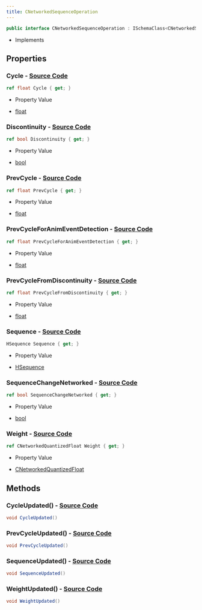 ```yaml
---
title: CNetworkedSequenceOperation
---
```


```csharp
public interface CNetworkedSequenceOperation : ISchemaClass<CNetworkedSequenceOperation>, ISchemaField, ISchemaClass, INativeHandle
```

- Implements

## Properties

### **Cycle** - [Source Code](https://github.com/swiftly-solution/swiftlys2/blob/main/managed/src/SwiftlyS2.Generated/Schemas/Interfaces/CNetworkedSequenceOperation.cs#L20)

```csharp
ref float Cycle { get; }
```

- Property Value

- [float](https://learn.microsoft.com/dotnet/api/system.single)

### **Discontinuity** - [Source Code](https://github.com/swiftly-solution/swiftlys2/blob/main/managed/src/SwiftlyS2.Generated/Schemas/Interfaces/CNetworkedSequenceOperation.cs#L26)

```csharp
ref bool Discontinuity { get; }
```

- Property Value

- [bool](https://learn.microsoft.com/dotnet/api/system.boolean)

### **PrevCycle** - [Source Code](https://github.com/swiftly-solution/swiftlys2/blob/main/managed/src/SwiftlyS2.Generated/Schemas/Interfaces/CNetworkedSequenceOperation.cs#L18)

```csharp
ref float PrevCycle { get; }
```

- Property Value

- [float](https://learn.microsoft.com/dotnet/api/system.single)

### **PrevCycleForAnimEventDetection** - [Source Code](https://github.com/swiftly-solution/swiftlys2/blob/main/managed/src/SwiftlyS2.Generated/Schemas/Interfaces/CNetworkedSequenceOperation.cs#L30)

```csharp
ref float PrevCycleForAnimEventDetection { get; }
```

- Property Value

- [float](https://learn.microsoft.com/dotnet/api/system.single)

### **PrevCycleFromDiscontinuity** - [Source Code](https://github.com/swiftly-solution/swiftlys2/blob/main/managed/src/SwiftlyS2.Generated/Schemas/Interfaces/CNetworkedSequenceOperation.cs#L28)

```csharp
ref float PrevCycleFromDiscontinuity { get; }
```

- Property Value

- [float](https://learn.microsoft.com/dotnet/api/system.single)

### **Sequence** - [Source Code](https://github.com/swiftly-solution/swiftlys2/blob/main/managed/src/SwiftlyS2.Generated/Schemas/Interfaces/CNetworkedSequenceOperation.cs#L16)

```csharp
HSequence Sequence { get; }
```

- Property Value

- [HSequence](/docs/api/shared/schemadefinitions/hsequence)

### **SequenceChangeNetworked** - [Source Code](https://github.com/swiftly-solution/swiftlys2/blob/main/managed/src/SwiftlyS2.Generated/Schemas/Interfaces/CNetworkedSequenceOperation.cs#L24)

```csharp
ref bool SequenceChangeNetworked { get; }
```

- Property Value

- [bool](https://learn.microsoft.com/dotnet/api/system.boolean)

### **Weight** - [Source Code](https://github.com/swiftly-solution/swiftlys2/blob/main/managed/src/SwiftlyS2.Generated/Schemas/Interfaces/CNetworkedSequenceOperation.cs#L22)

```csharp
ref CNetworkedQuantizedFloat Weight { get; }
```

- Property Value

- [CNetworkedQuantizedFloat](/docs/api/shared/natives/cnetworkedquantizedfloat)

## Methods

### **CycleUpdated()** - [Source Code](https://github.com/swiftly-solution/swiftlys2/blob/main/managed/src/SwiftlyS2.Generated/Schemas/Interfaces/CNetworkedSequenceOperation.cs#L34)

```csharp
void CycleUpdated()
```

### **PrevCycleUpdated()** - [Source Code](https://github.com/swiftly-solution/swiftlys2/blob/main/managed/src/SwiftlyS2.Generated/Schemas/Interfaces/CNetworkedSequenceOperation.cs#L33)

```csharp
void PrevCycleUpdated()
```

### **SequenceUpdated()** - [Source Code](https://github.com/swiftly-solution/swiftlys2/blob/main/managed/src/SwiftlyS2.Generated/Schemas/Interfaces/CNetworkedSequenceOperation.cs#L32)

```csharp
void SequenceUpdated()
```

### **WeightUpdated()** - [Source Code](https://github.com/swiftly-solution/swiftlys2/blob/main/managed/src/SwiftlyS2.Generated/Schemas/Interfaces/CNetworkedSequenceOperation.cs#L35)

```csharp
void WeightUpdated()
```

